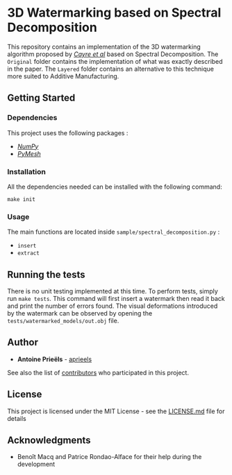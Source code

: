 # 3D Watermarking based on Spectral Decomposition

This repository contains an implementation of the 3D watermarking algorithm proposed by [*Cayre et al*](https://www.sciencedirect.com/science/article/pii/S0923596502001479) based on Spectral Decomposition.
The `Original` folder contains the implementation of what was exactly described in the paper. The `Layered` folder contains an alternative to this technique more suited to Additive Manufacturing.

## Getting Started

### Dependencies

This project uses the following packages :

* [*NumPy*](http://www.numpy.org/)
* [*PyMesh*](http://pymesh.readthedocs.io/en/latest/#)

### Installation

All the dependencies needed can be installed with the following command:

```
make init
```

### Usage

The main functions are located inside `sample/spectral_decomposition.py` :

* `insert`
* `extract`

## Running the tests

There is no unit testing implemented at this time. To perform tests, simply run `make tests`. This command will first insert a watermark then read it back and print the number of errors found. The visual deformations introduced by the watermark can be observed by opening the `tests/watermarked_models/out.obj` file.

## Author

* **Antoine Prieëls** - [aprieels](https://github.com/aprieels)

See also the list of [contributors](https://github.com/your/project/contributors) who participated in this project.

## License

This project is licensed under the MIT License - see the [LICENSE.md](LICENSE.md) file for details

## Acknowledgments

* Benoît Macq and Patrice Rondao-Alface for their help during the development
